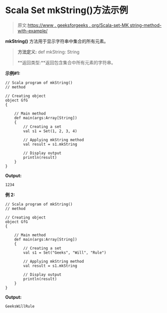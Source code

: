 # Scala Set mkString()方法示例

> 原文:[https://www . geeksforgeeks . org/Scala-set-MK string-method-with-example/](https://www.geeksforgeeks.org/scala-set-mkstring-method-with-example/)

**mkString()** 方法用于显示字符串中集合的所有元素。

> **方法定义:** def mkString: String
> 
> **返回类型:**返回包含集合中所有元素的字符串。

**示例#1:**

```
// Scala program of mkString() 
// method 

// Creating object 
object GfG 
{ 

    // Main method 
    def main(args:Array[String]) 
    { 
        // Creating a set 
        val s1 = Set(1, 2, 3, 4) 

        // Applying mkString method 
        val result = s1.mkString

        // Display output
        println(result)
    } 
} 
```

**Output:**

```
1234

```

**例 2:**

```
// Scala program of mkString() 
// method 

// Creating object 
object GfG 
{ 

    // Main method 
    def main(args:Array[String]) 
    { 
        // Creating a set 
        val s1 = Set("Geeks", "Will", "Rule") 

        // Applying mkString method 
        val result = s1.mkString

        // Display output
        println(result)
    } 
} 
```

**Output:**

```
GeeksWillRule

```